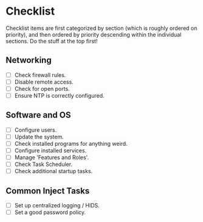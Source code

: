 # Checklist

Checklist items are first categorized by section (which is roughly ordered on
priority), and then ordered by priority descending within the individual
sections. Do the stuff at the top first!

## Networking

- [ ] Check firewall rules.
- [ ] Disable remote access.
- [ ] Check for open ports.
- [ ] Ensure NTP is correctly configured.

## Software and OS

- [ ] Configure users.
- [ ] Update the system.
- [ ] Check installed programs for anything weird.
- [ ] Configure installed services.
- [ ] Manage 'Features and Roles'.
- [ ] Check Task Scheduler.
- [ ] Check additional startup tasks.

## Common Inject Tasks

- [ ] Set up centralized logging / HIDS.
- [ ] Set a good password policy.
